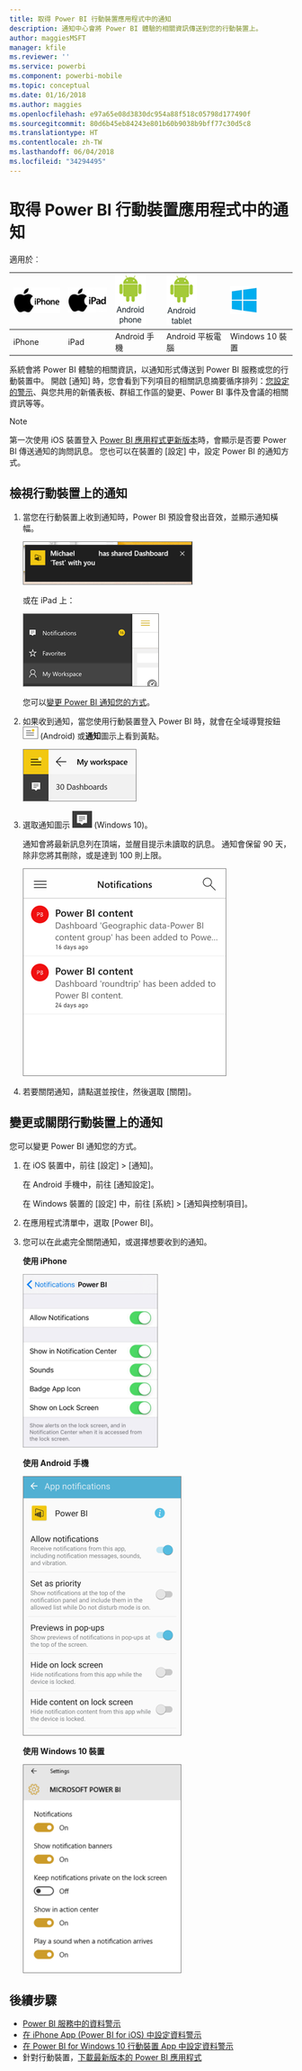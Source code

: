 ```yaml
---
title: 取得 Power BI 行動裝置應用程式中的通知
description: 通知中心會將 Power BI 體驗的相關資訊傳送到您的行動裝置上。
author: maggiesMSFT
manager: kfile
ms.reviewer: ''
ms.service: powerbi
ms.component: powerbi-mobile
ms.topic: conceptual
ms.date: 01/16/2018
ms.author: maggies
ms.openlocfilehash: e97a65e08d3830dc954a88f518c05798d177490f
ms.sourcegitcommit: 80d6b45eb84243e801b60b9038b9bff77c30d5c8
ms.translationtype: HT
ms.contentlocale: zh-TW
ms.lasthandoff: 06/04/2018
ms.locfileid: "34294495"
---
```

# <a name="get-notifications-in-the-power-bi-mobile-apps"></a>取得 Power BI 行動裝置應用程式中的通知
適用於︰

| ![iPhone](media/mobile-apps-notification-center/iphone-logo-50-px.png) | ![iPad](media/mobile-apps-notification-center/ipad-logo-50-px.png) | ![Android 手機](media/mobile-apps-notification-center/android-phone-logo-50-px.png) | ![Android 平板電腦](media/mobile-apps-notification-center/android-tablet-logo-50-px.png) | ![Windows 10](media/mobile-apps-notification-center/win-10-logo-50-px.png) |
|:--- |:--- |:--- |:--- |:--- |
| iPhone |iPad |Android 手機 |Android 平板電腦 |Windows 10 裝置 |

系統會將 Power BI 體驗的相關資訊，以通知形式傳送到 Power BI 服務或您的行動裝置中。 開啟 [通知] 時，您會看到下列項目的相關訊息摘要循序排列：[您設定的警示](mobile-set-data-alerts-in-the-mobile-apps.md)、與您共用的新儀表板、群組工作區的變更、Power BI 事件及會議的相關資訊等等。

> [!NOTE]
> 第一次使用 iOS 裝置登入 [Power BI 應用程式更新版本](https://powerbi.microsoft.com/mobile/)時，會顯示是否要 Power BI 傳送通知的詢問訊息。 您也可以在裝置的 [設定] 中，設定 Power BI 的通知方式。 
> 
> 

## <a name="view-notifications-on-your-mobile-device"></a>檢視行動裝置上的通知
1. 當您在行動裝置上收到通知時，Power BI 預設會發出音效，並顯示通知橫幅。
   
   ![通知橫幅](media/mobile-apps-notification-center/power-bi-mobile-notification-banner.png)
   
   或在 iPad 上：
   
   ![通知](media/mobile-apps-notification-center/power-bi-ipad-notifications.png)
   
   您可以[變更 Power BI 通知您的方式](mobile-apps-notification-center.md#change-or-turn-off-notifications-on-your-mobile-device)。
2. 如果收到通知，當您使用行動裝置登入 Power BI 時，就會在全域導覽按鈕 ![通知點](media/mobile-apps-notification-center/power-bi-android-menu-notifications-icon.png) (Android) 或**通知**圖示上看到黃點。 
   
   ![通知點](media/mobile-apps-notification-center/power-bi-windows-10-notifications.png)
3. 選取通知圖示 ![通知圖示](media/mobile-apps-notification-center/power-bi-windows-10-notification-icon.png) (Windows 10)。
   
    通知會將最新訊息列在頂端，並醒目提示未讀取的訊息。 通知會保留 90 天，除非您將其刪除，或是達到 100 則上限。
   
   ![iOS 通知清單](media/mobile-apps-notification-center/power-bi-iphone-notifications-list.png)
4. 若要關閉通知，請點選並按住，然後選取 [關閉]。

## <a name="change-or-turn-off-notifications-on-your-mobile-device"></a>變更或關閉行動裝置上的通知
您可以變更 Power BI 通知您的方式。

1. 在 iOS 裝置中，前往 [設定] > [通知]。 
   
    在 Android 手機中，前往 [通知設定]。
   
    在 Windows 裝置的 [設定] 中，前往 [系統] > [通知與控制項目]。
2. 在應用程式清單中，選取 [Power BI]。 
3. 您可以在此處完全關閉通知，或選擇想要收到的通知。
   
    **使用 iPhone**
   
    ![選擇 [通知]](media/mobile-apps-notification-center/power-bi-notifications-iphone-settings.png)
   
    **使用 Android 手機**
   
    ![選擇 [通知]](media/mobile-apps-notification-center/power-bi-notifications-android-settings.png)

    **使用 Windows 10 裝置**

    ![選擇 [通知]](media/mobile-apps-notification-center/power-bi-notifications-windows10-settings.png)

## <a name="next-steps"></a>後續步驟
* [Power BI 服務中的資料警示](service-set-data-alerts.md)
* [在 iPhone App (Power BI for iOS) 中設定資料警示](mobile-set-data-alerts-in-the-mobile-apps.md)
* [在 Power BI for Windows 10 行動裝置 App 中設定資料警示](mobile-set-data-alerts-in-the-mobile-apps.md)
* 針對行動裝置，[下載最新版本的 Power BI 應用程式](https://powerbi.microsoft.com/mobile/)

